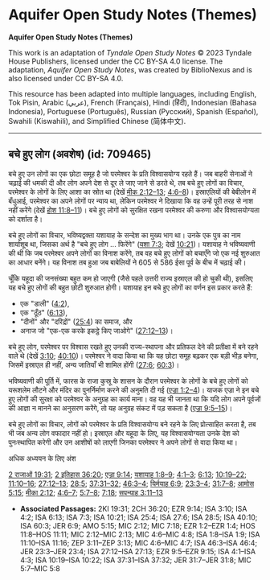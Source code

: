 # Aquifer Open Study Notes (Themes)

**Aquifer Open Study Notes (Themes)**

This work is an adaptation of *Tyndale Open Study Notes* © 2023 Tyndale House Publishers, licensed under the CC BY\-SA 4\.0 license. The adaptation, *Aquifer Open Study Notes*, was created by BiblioNexus and is also licensed under CC BY\-SA 4\.0\.

This resource has been adapted into multiple languages, including English, Tok Pisin, Arabic (عربي), French (Français), Hindi (हिंदी), Indonesian (Bahasa Indonesia), Portuguese (Português), Russian (Русский), Spanish (Español), Swahili (Kiswahili), and Simplified Chinese (简体中文).



--------------------------------

## बचे हुए लोग (अवशेष) (id: 709465)

बचे हुए उन लोगों का एक छोटा समूह है जो परमेश्वर के प्रति विश्वासयोग्य रहते हैं। जब बाहरी सेनाओं ने चढ़ाई की धमकी दी और लोग अपने देश से दूर ले जाए जाने से डरते थे, तब बचे हुए लोगों का विचार, परमेश्वर के लोगों के लिए आशा का स्रोत था (देखें [मीक 2:12–13](https://ref.ly/Mic2:12-Mic2:13); [4:6–8](https://ref.ly/Mic4:6-Mic4:8))। इस्राएलियों की बेबीलोन में बँधुआई, परमेश्वर का अपने लोगों पर न्याय था, लेकिन परमेश्वर ने दिखाया कि वह उन्हें पूरी तरह से नाश नहीं करेंगे (देखें [होश 11:8–11](https://ref.ly/Hos11:8-Hos11:11))। बचे हुए लोगों को सुरक्षित रखना परमेश्वर की करुणा और विश्वासयोग्यता को दर्शाता है।

बचे हुए लोगों का विचार, भविष्यद्वक्ता यशायाह के सन्देश का मुख्य भाग था। उनके एक पुत्र का नाम शार्याशूब था, जिसका अर्थ है "बचे हुए लोग ... फिरेंगे" ([यशा 7:3](https://ref.ly/Isa7:3); देखें [10:21](https://ref.ly/Isa10:21))। यशायाह ने भविष्यवाणी की थी कि जब परमेश्वर अपने लोगों का विनाश करेंगे, तब वह बचे हुए लोगों को बचाएँगे जो एक नई शुरुआत का आधार बनेंगे। यह विनाश तब हुआ जब बाबेलियों ने 605 से 586 ईसा पूर्व के बीच में चढ़ाई की।

चूँकि यहूदा की जनसंख्या बहुत कम हो जाएगी (जैसे पहले उत्तरी राज्य इस्राएल की हो चुकी थी), इसलिए यह बचे हुए लोगों की बहुत छोटी शुरुआत होगी। यशायाह इन बचे हुए लोगों का वर्णन इस प्रकार करते हैं:

* एक "डाली" ([4:2](https://ref.ly/Isa4:2)),
* एक "ठूँठ" ([6:13](https://ref.ly/Isa6:13)),
* "दीनों" और "दरिद्रों" ([25:4](https://ref.ly/Isa25:4)) का समाज, और
* अनाज जो "एक\-एक करके इकट्ठे किए जाओगे" ([27:12–13](https://ref.ly/Isa27:12-Isa27:13))।

बचे हुए लोग, परमेश्वर पर विश्वास रखते हुए उनकी राज्य\-स्थापना और प्रतिफल देने की प्रतीक्षा में बने रहने वाले थे (देखें [3:10](https://ref.ly/Isa3:10); [40:10](https://ref.ly/Isa40:10))। परमेश्वर ने वादा किया था कि यह छोटा समूह बढ़कर एक बड़ी भीड़ बनेगा, जिसमें इस्राएल ही नहीं, अन्य जातियाँ भी शामिल होंगी ([27:6](https://ref.ly/Isa27:6); [60:3](https://ref.ly/Isa60:3))।

भविष्यवाणी की पूर्ति में, फारस के राजा कुस्रू के शासन के दौरान परमेश्वर के लोगों के बचे हुए लोगों को यरूशलेम लौटने और मंदिर का पुनर्निर्माण करने की अनुमति दी गई ([एज्रा 1:2–4](https://ref.ly/Ezra1:2-Ezra1:4))। याजक एज्रा ने इन बचे हुए लोगों की सुरक्षा को परमेश्वर के अनुग्रह का कार्य माना। वह यह भी जानता था कि यदि लोग अपने पूर्वजों की आज्ञा न मानने का अनुसरण करेंगे, तो यह अनुग्रह संकट में पड़ सकता है ([एज्रा 9:5–15](https://ref.ly/Ezra9:5-Ezra9:15))।

बचे हुए लोगों का विचार, लोगों को परमेश्वर के प्रति विश्वासयोग्य बने रहने के लिए प्रोत्साहित करता है, तब भी जब अन्य लोग वफादार नहीं हो। इस्राएल और यहूदा के लिए, यह विश्वासयोग्यता उनके देश को पुनःस्थापित करेगी और उन आशीषों को लाएगी जिनका परमेश्वर ने अपने लोगों से वादा किया था।

अधिक अध्ययन के लिए अंश

[2 राजाओं 19:31](https://ref.ly/2Kgs19:31); [2 इतिहास 36:20](https://ref.ly/2Chr36:20); [एज्रा 9:14](https://ref.ly/Ezra9:14); [यशायाह 1:8–9](https://ref.ly/Isa1:8-Isa1:9); [4:1–3](https://ref.ly/Isa4:1-Isa4:3); [6:13](https://ref.ly/Isa6:13); [10:19–22](https://ref.ly/Isa10:19-Isa10:22); [11:10–16](https://ref.ly/Isa11:10-Isa11:16); [27:12–13](https://ref.ly/Isa27:12-Isa27:13); [28:5](https://ref.ly/Isa28:5); [37:31–32](https://ref.ly/Isa37:31-Isa37:32); [46:3–4](https://ref.ly/Isa46:3-Isa46:4); [यिर्मयाह 6:9](https://ref.ly/Jer6:9); [23:3–4](https://ref.ly/Jer23:3-Jer23:4); [31:7–8](https://ref.ly/Jer31:7-Jer31:8); [आमोस 5:15](https://ref.ly/Amos5:15); [मीका 2:12](https://ref.ly/Mic2:12); [4:6–7](https://ref.ly/Mic4:6-Mic4:7); [5:7–8](https://ref.ly/Mic5:7-Mic5:8); [7:18](https://ref.ly/Mic7:18); [सपन्याह 3:11–13](https://ref.ly/Zeph3:11-Zeph3:13)

* **Associated Passages:** 2KI 19:31; 2CH 36:20; EZR 9:14; ISA 3:10; ISA 4:2; ISA 6:13; ISA 7:3; ISA 10:21; ISA 25:4; ISA 27:6; ISA 28:5; ISA 40:10; ISA 60:3; JER 6:9; AMO 5:15; MIC 2:12; MIC 7:18; EZR 1:2–EZR 1:4; HOS 11:8–HOS 11:11; MIC 2:12–MIC 2:13; MIC 4:6–MIC 4:8; ISA 1:8–ISA 1:9; ISA 11:10–ISA 11:16; ZEP 3:11–ZEP 3:13; MIC 4:6–MIC 4:7; ISA 46:3–ISA 46:4; JER 23:3–JER 23:4; ISA 27:12–ISA 27:13; EZR 9:5–EZR 9:15; ISA 4:1–ISA 4:3; ISA 10:19–ISA 10:22; ISA 37:31–ISA 37:32; JER 31:7–JER 31:8; MIC 5:7–MIC 5:8

